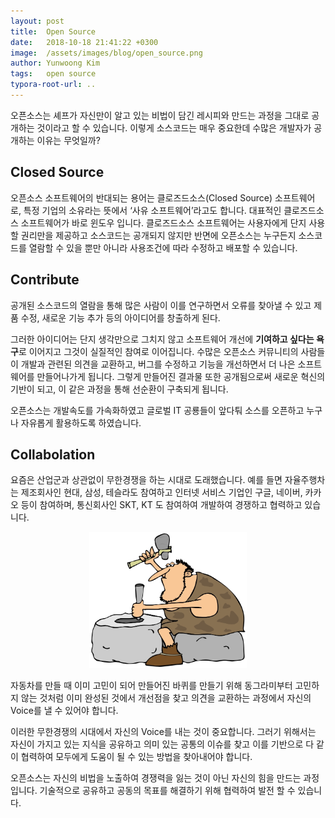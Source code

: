 ```yaml
---
layout: post
title:  Open Source
date:   2018-10-18 21:41:22 +0300
image:  /assets/images/blog/open_source.png
author: Yunwoong Kim
tags:   open source
typora-root-url: ..
---
```


오픈소스는 셰프가 자신만이 알고 있는 비법이 담긴 레시피와 만드는 과정을 그대로 공개하는 것이라고 할 수 있습니다. 이렇게 소스코드는 매우 중요한데 수많은 개발자가 공개하는 이유는 무엇일까?



## Closed Source

오픈소스 소프트웨어의 반대되는 용어는 클로즈드소스(Closed Source) 소프트웨어로, 특정 기업의 소유라는 뜻에서 ‘사유 소프트웨어’라고도 합니다. 대표적인 클로즈드소스 소프트웨어가 바로 윈도우 입니다. 클로즈드소스 소프트웨어는 사용자에게 단지 사용할 권리만을 제공하고 소스코드는 공개되지 않지만 반면에 오픈소스는 누구든지 소스코드를 열람할 수 있을 뿐만 아니라 사용조건에 따라 수정하고 배포할 수 있습니다.



## Contribute

공개된 소스코드의 열람을 통해 많은 사람이 이를 연구하면서 오류를 찾아낼 수 있고 제품 수정, 새로운 기능 추가 등의 아이디어를 창출하게 된다.

그러한 아이디어는 단지 생각만으로 그치지 않고 소프트웨어 개선에 **기여하고 싶다는 욕구**로 이어지고 그것이 실질적인 참여로 이어집니다. 수많은 오픈소스 커뮤니티의 사람들이 개발과 관련된 의견을 교환하고, 버그를 수정하고 기능을 개선하면서 더 나은 소프트웨어를 만들어나가게 됩니다. 그렇게 만들어진 결과물 또한 공개됨으로써 새로운 혁신의 기반이 되고, 이 같은 과정을 통해 선순환이 구축되게 됩니다.

오픈소스는 개발속도를 가속화하였고 글로벌 IT 공룡들이 앞다퉈 소스를 오픈하고 누구나 자유롭게 활용하도록 하였습니다. 



## Collabolation

요즘은 산업군과 상관없이 무한경쟁을 하는 시대로 도래했습니다. 예를 들면 자율주행차는 제조회사인 현대, 삼성, 테슬라도 참여하고 인터넷 서비스 기업인 구글, 네이버, 카카오 등이 참여하며, 통신회사인 SKT, KT 도 참여하여 개발하여 경쟁하고 협력하고 있습니다.

<div align="center">
  <img src="/assets/images/blog/cavemen_teach.jpg" width="50%">
</div>

자동차를 만들 때 이미 고민이 되어 만들어진 바퀴를 만들기 위해 동그라미부터 고민하지 않는 것처럼 이미 완성된 것에서 개선점을 찾고 의견을 교환하는 과정에서 자신의 Voice를 낼 수 있어야 합니다. 

이러한 무한경쟁의 시대에서 자신의 Voice를 내는 것이 중요합니다. 그러기 위해서는 자신이 가지고 있는 지식을 공유하고 의미 있는 공통의 이슈를 찾고 이를 기반으로 다 같이 협력하여 모두에게 도움이 될 수 있는 방법을 찾아내어야 합니다.

오픈소스는 자신의 비법을 노출하여 경쟁력을 잃는 것이 아닌 자신의 힘을 만드는 과정입니다. 기술적으로 공유하고 공동의 목표를 해결하기 위해 협력하여 발전 할 수 있습니다.